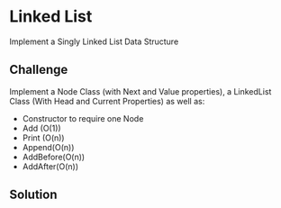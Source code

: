 # Linked List

Implement a Singly Linked List Data Structure

## Challenge
Implement a Node Class (with Next and Value properties), a LinkedList Class (With Head and Current Properties) as well as:
- Constructor to require one Node
- Add (O(1))
- Print (O(n))
- Append(O(n))
- AddBefore(O(n))
- AddAfter(O(n))

## Solution

